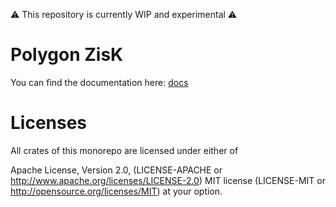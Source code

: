 ⚠️ This repository is currently WIP and experimental ⚠️

# Polygon ZisK

You can find the documentation here: [docs](https://0xpolygonhermez.github.io/zisk/)

# Licenses
All crates of this monorepo are licensed under either of

Apache License, Version 2.0, (LICENSE-APACHE or http://www.apache.org/licenses/LICENSE-2.0)
MIT license (LICENSE-MIT or http://opensource.org/licenses/MIT)
at your option.